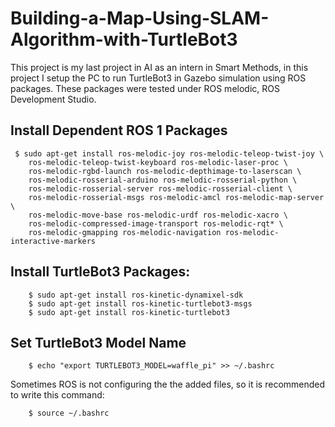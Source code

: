 # Building-a-Map-Using-SLAM-Algorithm-with-TurtleBot3

This project is my last project in AI as an intern in Smart Methods, in this project I setup the PC to run TurtleBot3 in Gazebo simulation using ROS packages. These packages were tested under ROS melodic, ROS Development Studio.

## Install Dependent ROS 1 Packages

     $ sudo apt-get install ros-melodic-joy ros-melodic-teleop-twist-joy \
        ros-melodic-teleop-twist-keyboard ros-melodic-laser-proc \
        ros-melodic-rgbd-launch ros-melodic-depthimage-to-laserscan \
        ros-melodic-rosserial-arduino ros-melodic-rosserial-python \
        ros-melodic-rosserial-server ros-melodic-rosserial-client \
        ros-melodic-rosserial-msgs ros-melodic-amcl ros-melodic-map-server \
        ros-melodic-move-base ros-melodic-urdf ros-melodic-xacro \
        ros-melodic-compressed-image-transport ros-melodic-rqt* \
        ros-melodic-gmapping ros-melodic-navigation ros-melodic-interactive-markers
        
## Install TurtleBot3 Packages:

        $ sudo apt-get install ros-kinetic-dynamixel-sdk
        $ sudo apt-get install ros-kinetic-turtlebot3-msgs
        $ sudo apt-get install ros-kinetic-turtlebot3
        
## Set TurtleBot3 Model Name
        $ echo "export TURTLEBOT3_MODEL=waffle_pi" >> ~/.bashrc
Sometimes ROS is not configuring the the added files, so it is recommended to write this command:

        $ source ~/.bashrc
        
        
